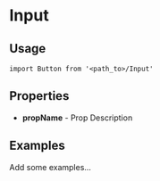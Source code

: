 # Input

## Usage

```
import Button from '<path_to>/Input'
```

## Properties

- **propName** - Prop Description

## Examples

Add some examples...
